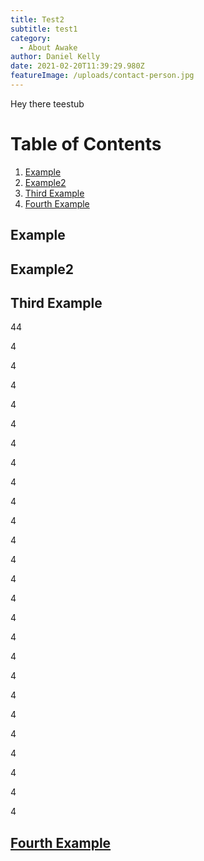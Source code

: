 ```yaml
---
title: Test2
subtitle: test1
category:
  - About Awake
author: Daniel Kelly
date: 2021-02-20T11:39:29.980Z
featureImage: /uploads/contact-person.jpg
---
```

Hey there teestub

# Table of Contents

1. [Example](#example)
2. [Example2](#example2)
3. [Third Example](#third-example)
4. [Fourth Example](#fourth-examplehttpwwwfourthexamplecom)

## Example

## Example2

## Third Example

44

4

4



4

4

4

4

4

4

4

4

4

4

4

4

4

4

4

4

4

4

4

4

4

4

4





























## [Fourth Example](http://www.fourthexample.com)